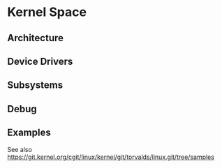 Kernel Space
==

## Architecture
## Device Drivers
## Subsystems
## Debug
## Examples

See also https://git.kernel.org/cgit/linux/kernel/git/torvalds/linux.git/tree/samples
